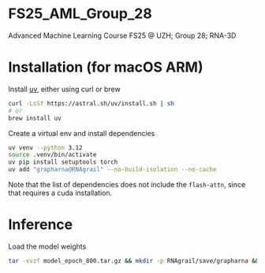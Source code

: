 # FS25_AML_Group_28
Advanced Machine Learning Course FS25 @ UZH; Group 28; RNA-3D

# Installation (for macOS ARM)

Install [uv](https://docs.astral.sh/uv/getting-started/installation/#upgrading-uv), either using curl or brew

```bash
curl -LsSf https://astral.sh/uv/install.sh | sh
# or
brew install uv
```

Create a virtual env and install dependencies
```bash
uv venv --python 3.12
source .venv/bin/activate
uv pip install setuptools torch 
uv add "grapharna@RNAgrail" --no-build-isolation --no-cache
```

Note that the list of dependencies does not include the `flash-attn`, since that requires a cuda installation.

# Inference

Load the model weights
```bash
tar -xvzf model_epoch_800.tar.gz && mkdir -p RNAgrail/save/grapharna && mv model_800.h RNAgrail/save/grapharna
```
